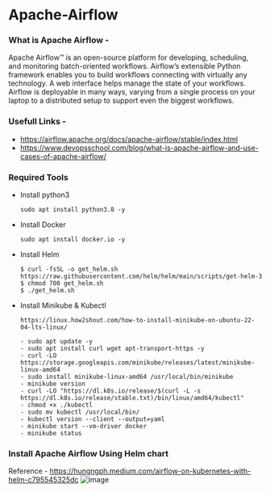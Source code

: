 # Apache-Airflow

### What is Apache Airflow - 
Apache Airflow™ is an open-source platform for developing, scheduling, and monitoring batch-oriented workflows. Airflow’s extensible Python framework enables you to build workflows connecting with virtually any technology. A web interface helps manage the state of your workflows. Airflow is deployable in many ways, varying from a single process on your laptop to a distributed setup to support even the biggest workflows.

### Usefull Links - 
- https://airflow.apache.org/docs/apache-airflow/stable/index.html
- https://www.devopsschool.com/blog/what-is-apache-airflow-and-use-cases-of-apache-airflow/


### Required Tools 
- Install python3
  ```
  sudo apt install python3.8 -y 
  ```
- Install Docker
  ```
  sudo apt install docker.io -y 
  ```
- Install Helm
  ```
  $ curl -fsSL -o get_helm.sh https://raw.githubusercontent.com/helm/helm/main/scripts/get-helm-3
  $ chmod 700 get_helm.sh
  $ ./get_helm.sh
  ```
- Install Minikube & Kubectl
  ```
  https://linux.how2shout.com/how-to-install-minikube-on-ubuntu-22-04-lts-linux/

  - sudo apt update -y
  - sudo apt install curl wget apt-transport-https -y
  - curl -LO https://storage.googleapis.com/minikube/releases/latest/minikube-linux-amd64
  - sudo install minikube-linux-amd64 /usr/local/bin/minikube
  - minikube version
  - curl -LO "https://dl.k8s.io/release/$(curl -L -s https://dl.k8s.io/release/stable.txt)/bin/linux/amd64/kubectl"
  - chmod +x ./kubectl
  - sudo mv kubectl /usr/local/bin/
  - kubectl version --client --output=yaml
  - minikube start --vm-driver docker
  - minikube status
  
  ```

### Install Apache Airflow Using Helm chart 
Reference - https://hungngph.medium.com/airflow-on-kubernetes-with-helm-c795545325dc
![image](https://github.com/anand40090/Apache-Airflow/assets/32446706/372c1599-698a-479b-8165-3384e5a3bec7)



